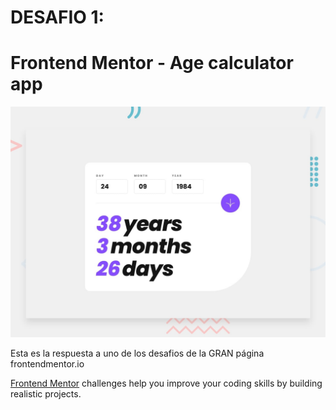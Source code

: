 # DESAFIO 1:
# Frontend Mentor - Age calculator app 

![Design preview for the Age calculator app coding challenge](./design/desktop-preview.jpg)

Esta es la respuesta a uno de los desafios de la GRAN página frontendmentor.io

[Frontend Mentor](https://www.frontendmentor.io) challenges help you improve your coding skills by building realistic projects.

